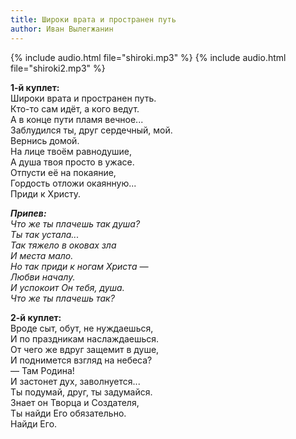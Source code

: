 ```yaml
---
title: Широки врата и пространен путь
author: Иван Вылегжанин
---
```

{% include audio.html file="shiroki.mp3" %}
{% include audio.html file="shiroki2.mp3" %}

**1-й куплет:**  
Широки врата и пространен путь.  
Кто-то сам идёт, а кого ведут.  
А в конце пути пламя вечное...  
Заблудился ты, друг сердечный, мой.  
Вернись домой.  
На лице твоём равнодушие,  
А душа твоя просто в ужасе.  
Отпусти её на покаяние,  
Гордость отложи окаянную...  
Приди к Христу.

_**Припев:**  
Что же ты плачешь так душа?  
Ты так устала...  
Так тяжело в оковах зла  
И места мало.  
Но так приди к ногам Христа —  
Любви началу.  
И успокоит Он тебя, душа.  
Что же ты плачешь так?_

**2-й куплет:**  
Вроде сыт, обут, не нуждаешься,  
И по праздникам наслаждаешься.  
От чего же вдруг защемит в душе,  
И поднимется взгляд на небеса?  
— Там Родина!  
И застонет дух, заволнуется...  
Ты подумай, друг, ты задумайся.  
Знает он Творца и Создателя,  
Ты найди Его обязательно.  
Найди Его.
